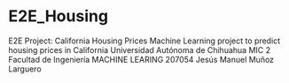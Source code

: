 # E2E_Housing
E2E Project: California Housing Prices Machine Learning project to predict housing prices in California Universidad Autónoma de Chihuahua MIC 2 Facultad de Ingeniería MACHINE LEARING 207054 Jesús Manuel Muñoz Larguero
